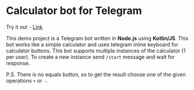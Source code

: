 # Calculator bot for Telegram

Try it out - [Link](http://t.me/my_test_calc_bot)

This demo project is a Telegram bot written in **Node.js** using **Kotlin/JS**. This bot works like a simple calculator and uses telegram inline keyboard for calculator buttons. This bot supports multiple instances of the calculator (1 per user). To create a new instance send `/start` message and wait for response.

P.S. There is no equals button, so to get the result choose one of the given operations `+` or `-`.
